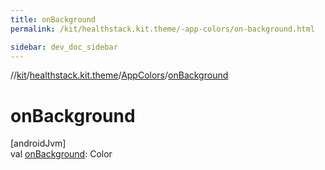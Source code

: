 ```yaml
---
title: onBackground
permalink: /kit/healthstack.kit.theme/-app-colors/on-background.html

sidebar: dev_doc_sidebar
---
```

//[kit](../../../index.html)/[healthstack.kit.theme](../index.html)/[AppColors](index.html)/[onBackground](on-background.html)



# onBackground



[androidJvm]\
val [onBackground](on-background.html): Color




